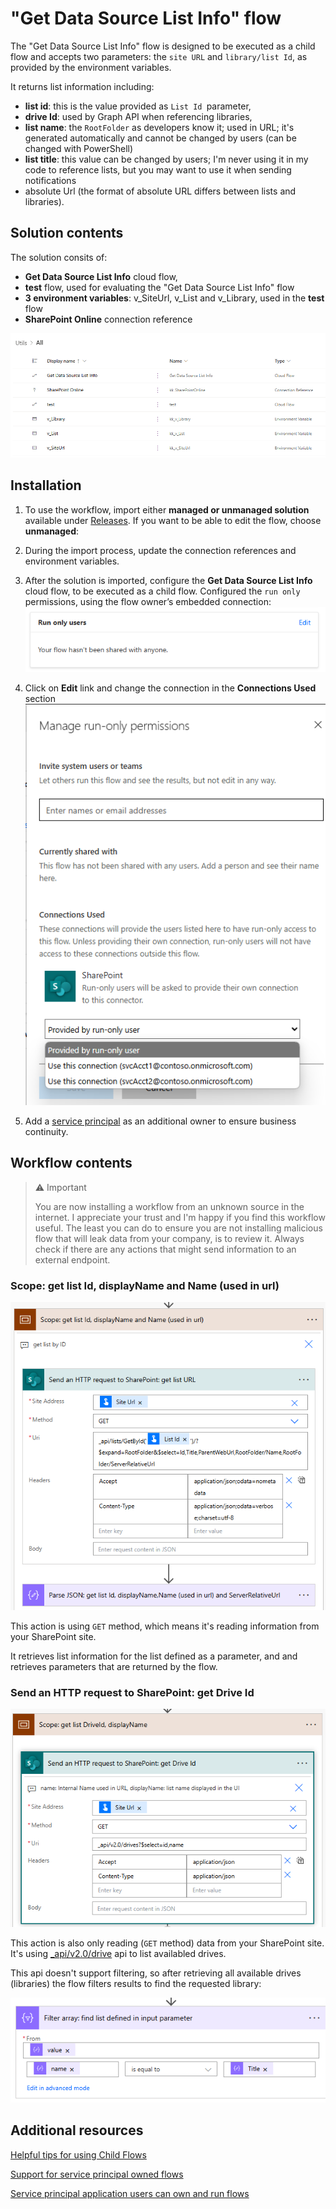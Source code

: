 # "Get Data Source List Info" flow

The "Get Data Source List Info" flow is designed to be executed as a child flow and accepts two parameters: the `site URL` and `library/list Id`, as provided by the environment variables.

It returns list information including:

- **list id**: this is the value provided as `List Id `parameter,
- **drive Id**: used by Graph API when referencing libraries, 
- **list name**: the `RootFolder` as developers know it; used in URL; it's generated automatically and cannot be changed by users (can be changed with PowerShell)
- **list title**: this value can be changed by users; I'm never using it in my code to reference lists, but you may want to use it when sending notifications
- absolute Url (the format of absolute URL differs between lists and libraries).

## Solution contents

The solution consits of:

- **Get Data Source List Info** cloud flow, 
- **test** flow, used for evaluating the "Get Data Source List Info" flow
- **3 environment variables**: v_SiteUrl, v_List and v_Library, used in the **test** flow
- **SharePoint Online** connection reference

![resources](./img/resources.png)

## Installation

1. To use the workflow, import either **managed or unmanaged solution** available under [Releases](https://github.com/kkazala/PowerAutomate-Get-Data-Source-List-Info/releases). If you want to be able to edit the flow, choose **unmanaged**:

1. During the import process, update the connection references and environment variables.

1. After the solution is imported, configure the **Get Data Source List Info** cloud flow, to be executed as a child flow. Configured  the `run only` permissions, using the flow owner’s embedded connection:
 ![Run Only Users](./img/runOnlyUser.png) 

1. Click on **Edit** link and change the connection in the **Connections Used** section
 ![Run Only Connection](./img/runOnlyConnection.png)

1. Add a [service principal](https://learn.microsoft.com/en-us/power-automate/service-principal-support) as an additional owner to ensure business continuity.

## Workflow contents

> ⚠️ Important
>
> You are now installing a workflow from an unknown source in the internet. I appreciate your trust and I'm happy if you find this workflow useful.
> The least you can do to ensure you are not installing malicious flow that will leak data from your company, is to review it. Always check if there are any actions that might send information to an external endpoint. 

###  Scope: get list Id, displayName and Name (used in url)

![](./img/scope1.png)

This action is using `GET` method, which means it's reading information from your SharePoint site.

It retrieves list information for the list defined as a parameter, and and retrieves parameters that are returned by the flow.

### Send an HTTP request to SharePoint: get Drive Id

![alt text](./img/scope2.png)

This action is also only reading (`GET` method) data from your SharePoint site. 
It's using [_api/v2.0/drive](https://learn.microsoft.com/en-us/graph/api/drive-list?view=graph-rest-1.0&tabs=http) api to list availabled drives. 

This api doesn't support filtering, so after retrieving all available drives (libraries) the flow filters results to find the requested library:

![filter results](./img/filter.png)

## Additional resources

[Helpful tips for using Child Flows](https://www.microsoft.com/en-us/power-platform/blog/power-automate/helpful-tips-for-using-child-flows/?msockid=3f7882d233bd676f193e961932e66616)

[Support for service principal owned flows](https://learn.microsoft.com/en-us/power-automate/service-principal-support)

[Service principal application users can own and run flows](https://learn.microsoft.com/en-us/power-platform/release-plan/2023wave1/power-automate/enable-flows-that-are-owned-service-principals)
